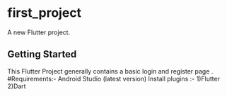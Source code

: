 # first_project

A new Flutter project.

## Getting Started

This Flutter Project generally contains a basic login and register page . 
#Requirements:-
Android Studio (latest version)
Install plugins :-
1)Flutter
2)Dart
